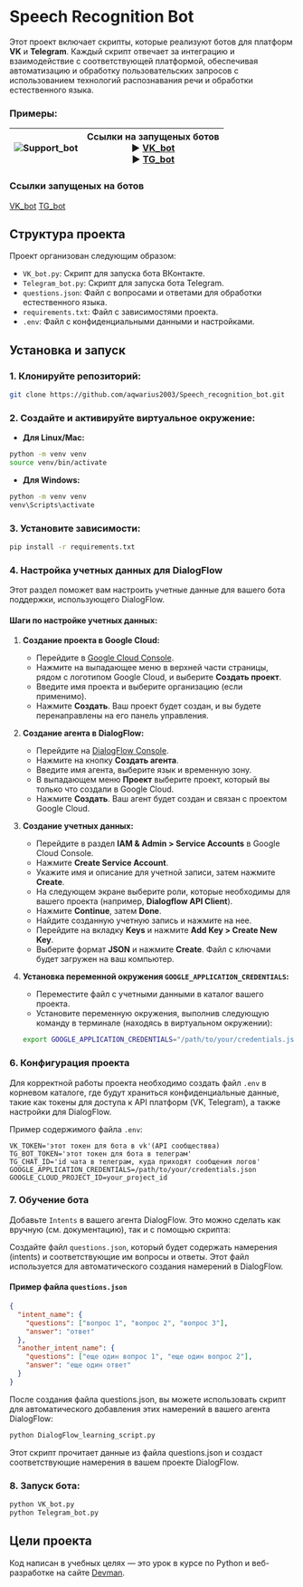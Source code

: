 # Speech Recognition Bot

Этот проект включает скрипты, которые реализуют ботов для платформ **VK** и **Telegram**. Каждый скрипт отвечает за интеграцию и взаимодействие с соответствующей платформой, обеспечивая автоматизацию и обработку пользовательских запросов с использованием технологий распознавания речи и обработки естественного языка.
### Примеры:
|![Support_bot](https://github.com/user-attachments/assets/78660d91-d895-41aa-8738-673cdc16114a)| Ссылки на запущеных ботов <br> ► [VK_bot](https://vk.com/im/convo/-227165703?entrypoint=profile_page) <br> ► [TG_bot](https://t.me/VttPrivateBot) |
|-------------------------------------------------------|---------------------------------------------------------------------------------------------------------------------------------------------------|

### Ссылки запущеных на ботов
[VK_bot](https://vk.com/im/convo/-227165703?entrypoint=profile_page)
[TG_bot](https://t.me/VttPrivateBot)

## Структура проекта

Проект организован следующим образом:

- `VK_bot.py`: Скрипт для запуска бота ВКонтакте.
- `Telegram_bot.py`: Скрипт для запуска бота Telegram.
- `questions.json`: Файл с вопросами и ответами для обработки естественного языка.
- `requirements.txt`: Файл с зависимостями проекта.
- `.env`: Файл с конфиденциальными данными и настройками.

## Установка и запуск 

### 1. Клонируйте репозиторий:
```bash
git clone https://github.com/aqwarius2003/Speech_recognition_bot.git
```

### 2. Создайте и активируйте виртуальное окружение:

- **Для Linux/Mac:**
```bash
python -m venv venv
source venv/bin/activate
```

- **Для Windows:**
```bash
python -m venv venv
venv\Scripts\activate
```

### 3. Установите зависимости:
```bash
pip install -r requirements.txt
```

### 4. Настройка учетных данных для DialogFlow

Этот раздел поможет вам настроить учетные данные для вашего бота поддержки, использующего DialogFlow.

#### Шаги по настройке учетных данных:

1. **Создание проекта в Google Cloud:**
   - Перейдите в [Google Cloud Console](https://console.cloud.google.com/).
   - Нажмите на выпадающее меню в верхней части страницы, рядом с логотипом Google Cloud, и выберите **Создать проект**.
   - Введите имя проекта и выберите организацию (если применимо).
   - Нажмите **Создать**. Ваш проект будет создан, и вы будете перенаправлены на его панель управления.

2. **Создание агента в DialogFlow:**
   - Перейдите на [DialogFlow Console](https://dialogflow.cloud.google.com/).
   - Нажмите на кнопку **Создать агента**.
   - Введите имя агента, выберите язык и временную зону.
   - В выпадающем меню **Проект** выберите проект, который вы только что создали в Google Cloud.
   - Нажмите **Создать**. Ваш агент будет создан и связан с проектом Google Cloud.

3. **Создание учетных данных:**
   - Перейдите в раздел **IAM & Admin > Service Accounts** в Google Cloud Console.
   - Нажмите **Create Service Account**.
   - Укажите имя и описание для учетной записи, затем нажмите **Create**.
   - На следующем экране выберите роли, которые необходимы для вашего проекта (например, **Dialogflow API Client**).
   - Нажмите **Continue**, затем **Done**.
   - Найдите созданную учетную запись и нажмите на нее.
   - Перейдите на вкладку **Keys** и нажмите **Add Key > Create New Key**.
   - Выберите формат **JSON** и нажмите **Create**. Файл с ключами будет загружен на ваш компьютер.

4. **Установка переменной окружения `GOOGLE_APPLICATION_CREDENTIALS`:**
   - Переместите файл с учетными данными в каталог вашего проекта.
   - Установите переменную окружения, выполнив следующую команду в терминале (находясь в виртуальном окружении):
   ```bash
   export GOOGLE_APPLICATION_CREDENTIALS="/path/to/your/credentials.json"
   ```

### 6. Конфигурация проекта

Для корректной работы проекта необходимо создать файл `.env` в корневом каталоге, где будут храниться конфиденциальные данные, такие как токены для доступа к API платформ (VK, Telegram), а также настройки для DialogFlow.

Пример содержимого файла `.env`:

```env
VK_TOKEN='этот токен для бота в vk'(API сообществва)
TG_BOT_TOKEN='этот токен для бота в телеграм'
TG_CHAT_ID='id чата в телеграм, куда приходят сообщения логов'
GOOGLE_APPLICATION_CREDENTIALS=/path/to/your/credentials.json
GOOGLE_CLOUD_PROJECT_ID=your_project_id
```

### 7. Обучение бота
Добавьте `Intents` в вашего агента DialogFlow. Это можно сделать как вручную (см. документацию), так и с помощью скрипта:

Создайте  файл `questions.json`, который будет содержать намерения (intents) и соответствующие им вопросы и ответы. Этот файл используется для автоматического создания намерений в DialogFlow.

#### Пример файла `questions.json`

```json
{
  "intent_name": {
    "questions": ["вопрос 1", "вопрос 2", "вопрос 3"],
    "answer": "ответ"
  },
  "another_intent_name": {
    "questions": ["еще один вопрос 1", "еще один вопрос 2"],
    "answer": "еще один ответ"
  }
}
```
После создания файла questions.json, вы можете использовать скрипт для автоматического добавления этих намерений в вашего агента DialogFlow:

           
```bash
python DialogFlow_learning_script.py
```

Этот скрипт прочитает данные из файла questions.json и создаст соответствующие намерения в вашем проекте DialogFlow.

### 8. Запуск бота:

```bash
python VK_bot.py
python Telegram_bot.py
```

## Цели проекта
Код написан в учебных целях — это урок в курсе по Python и веб-разработке на сайте [Devman](https://dvmn.org/).
